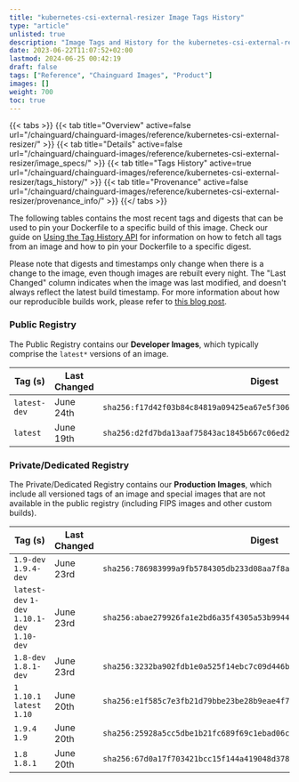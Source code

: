 ```yaml
---
title: "kubernetes-csi-external-resizer Image Tags History"
type: "article"
unlisted: true
description: "Image Tags and History for the kubernetes-csi-external-resizer Chainguard Image"
date: 2023-06-22T11:07:52+02:00
lastmod: 2024-06-25 00:42:19
draft: false
tags: ["Reference", "Chainguard Images", "Product"]
images: []
weight: 700
toc: true
---
```


{{< tabs >}}
{{< tab title="Overview" active=false url="/chainguard/chainguard-images/reference/kubernetes-csi-external-resizer/" >}}
{{< tab title="Details" active=false url="/chainguard/chainguard-images/reference/kubernetes-csi-external-resizer/image_specs/" >}}
{{< tab title="Tags History" active=true url="/chainguard/chainguard-images/reference/kubernetes-csi-external-resizer/tags_history/" >}}
{{< tab title="Provenance" active=false url="/chainguard/chainguard-images/reference/kubernetes-csi-external-resizer/provenance_info/" >}}
{{</ tabs >}}

The following tables contains the most recent tags and digests that can be used to pin your Dockerfile to a specific build of this image. Check our guide on [Using the Tag History API](/chainguard/chainguard-images/using-the-tag-history-api/) for information on how to fetch all tags from an image and how to pin your Dockerfile to a specific digest.

Please note that digests and timestamps only change when there is a change to the image, even though images are rebuilt every night. The "Last Changed" column indicates when the image was last modified, and doesn't always reflect the latest build timestamp. For more information about how our reproducible builds work, please refer to [this blog post](https://www.chainguard.dev/unchained/reproducing-chainguards-reproducible-image-builds).

### Public Registry
The Public Registry contains our **Developer Images**, which typically comprise the `latest*` versions of an image.

| Tag (s)       | Last Changed | Digest                                                                    |
|---------------|--------------|---------------------------------------------------------------------------|
|  `latest-dev` | June 24th    | `sha256:f17d42f03b84c84819a09425ea67e5f30601b54472aded294f8ee6345d606796` |
|  `latest`     | June 19th    | `sha256:d2fd7bda13aaf75843ac1845b667c06ed27d68574ca6f8a512a2c85ff8089e1b` |


### Private/Dedicated Registry
The Private/Dedicated Registry contains our **Production Images**, which include all versioned tags of an image and special images that are not available in the public registry (including FIPS images and other custom builds).

| Tag (s)                                       | Last Changed | Digest                                                                    |
|-----------------------------------------------|--------------|---------------------------------------------------------------------------|
|  `1.9-dev` `1.9.4-dev`                        | June 23rd    | `sha256:786983999a9fb5784305db233d08aa7f8a0c28ad5b420c8fbee4bf6f9f3293bc` |
|  `latest-dev` `1-dev` `1.10.1-dev` `1.10-dev` | June 23rd    | `sha256:abae279926fa1e2bd6a35f4305a53b9944993b161d74611b8a3126f2d2155c31` |
|  `1.8-dev` `1.8.1-dev`                        | June 23rd    | `sha256:3232ba902fdb1e0a525f14ebc7c09d446ba3ab4dd1eed0ba8d872e2f1ba00126` |
|  `1` `1.10.1` `latest` `1.10`                 | June 20th    | `sha256:e1f585c7e3fb21d79bbe23be28b9eae4f74d958f99abfee917670ce08d9830ca` |
|  `1.9.4` `1.9`                                | June 20th    | `sha256:25928a5cc5dbe1b21fc689f69c1ebad06c367967e781cb1c5a910abac2a2c22f` |
|  `1.8` `1.8.1`                                | June 20th    | `sha256:67d0a17f703421bcc15f144a419048d378af8a74eeb6f8097ce049b531b14448` |

